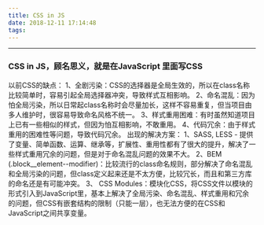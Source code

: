 ```yaml
---
title: CSS in JS
date: 2018-12-11 17:14:48
tags:
---
```

****
### CSS in JS，顾名思义，就是在JavaScript 里面写CSS
以前CSS的缺点：
1、全剧污染：CSS的选择器是全局生效的，所以在class名称比较简单时，容易引起全局选择器冲突，导致样式互相影响。
2、命名混乱：因为怕全局污染，所以日常起class名称时会尽量加长，这样不容易重复，但当项目由多人维护时，很容易导致命名风格不统一。
3、样式重用困难：有时虽然知道项目上已有一些相似的样式，但因为怕互相影响，不敢重用。
4、代码冗余：由于样式重用的困难性等问题，导致代码冗余。
出现的解决方案：
1、SASS, LESS - 提供了变量、简单函数、运算、继承等，扩展性、重用性都有了很大的提升，解决了一些样式重用冗余的问题，但是对于命名混乱问题的效果不大。
2、BEM (.block__element--modifier)：比较流行的class命名规则，部分解决了命名混乱和全局污染的问题，但class定义起来还是不太方便，比较冗长，而且和第三方库的命名还是有可能冲突。
3、
CSS Modules：模块化CSS，将CSS文件以模块的形式引入到JavaScript里，基本上解决了全局污染、命名混乱、样式重用和冗余的问题，但CSS有嵌套结构的限制（只能一层），也无法方便的在CSS和JavaScript之间共享变量。
